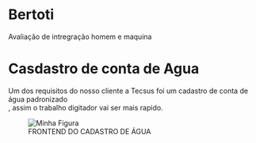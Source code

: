 # Bertoti
 Avaliação de intregração homem e maquina 

# Casdastro de conta de Agua 
Um dos requisitos do nosso cliente a Tecsus foi um cadastro de conta de água padronizado <br>
, assim o trabalho digitador vai ser mais rapido.
<figure>
  <img src="richard.png" alt="Minha Figura">
  <figcaption>FRONTEND DO CADASTRO DE ÁGUA</figcaption>
</figure>


